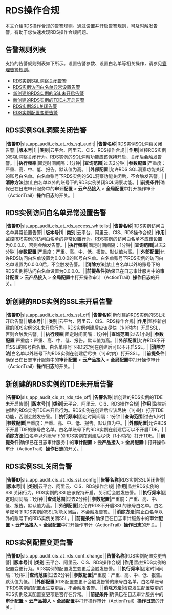 # RDS操作合规

本文介绍RDS操作合规的告警规则。通过设置并开启告警规则，可及时触发告警，有助于您快速发现RDS操作合规问题。

## 告警规则列表

支持的告警规则列表如下所示。设置告警参数、设置白名单等相关操作，请参见[管理告警规则](/intl.zh-CN/应用中心（App）/日志审计服务/告警/管理告警规则.md)。

-   [RDS实例SQL洞察关闭告警](#section_73j_8io_kq4)
-   [RDS实例访问白名单异常设置告警](#section_iq5_q2p_tbv)
-   [新创建的RDS实例的SSL未开启告警](#section_6rz_9ae_vgm)
-   [新创建的RDS实例的TDE未开启告警](#section_xna_e9n_gcl)
-   [RDS实例SSL关闭告警](#section_gpw_yin_o2t)
-   [RDS实例配置变更告警](#section_0qw_4rr_ep4)

## RDS实例SQL洞察关闭告警

|**告警ID**|sls\_app\_audit\_cis\_at\_rds\_sql\_audit|
|**告警名称**|RDS实例SQL洞察关闭告警|
|**版本号**|1|
|**类别**|云平台、阿里云、CIS、RDS操作合规|
|**作用**|监控RDS实例的SQL洞察关闭行为。RDS实例的SQL洞察功能应该保持开启，关闭后会触发告警。|
|**执行频率**|固定时间间隔：1分钟|
|**查询范围**|过去2分钟|
|**参数配置**|严重度：严重、高、中、低、报告。默认值为高。|
|**外部配置**|允许RDS SQL洞察功能关闭的账号白名单。白名单账号下RDS实例的SQL洞察功能关闭后，不会触发告警。|
|**消除方法**|禁止白名单以外的账号下的RDS实例关闭SQL洞察功能。|
|**前提条件**|确保已在日志审计服务中的**审计配置** \> **云产品接入** \> **全局配置**中打开操作审计（ActionTrail）**操作日志**的开关。|

## RDS实例访问白名单异常设置告警

|**告警ID**|sls\_app\_audit\_cis\_at\_rds\_access\_whitelist|
|**告警名称**|RDS实例访问白名单异常设置告警|
|**版本号**|1|
|**类别**|云平台、阿里云、CIS、RDS操作合规|
|**作用**|监控RDS实例的访问白名单的异常设置行为。RDS实例的访问白名单不应该设置为0.0.0.0，否则会触发告警。|
|**执行频率**|固定时间间隔：1分钟|
|**查询范围**|过去2分钟|
|**参数配置**|严重度：严重、高、中、低、报告。默认值为高。|
|**外部配置**|允许RDS访问白名单设置为0.0.0.0的账号白名单。白名单账号下RDS实例的访问白名单设置为0.0.0.0后，不会触发告警。|
|**消除方法**|禁止白名单以外的账号下的RDS实例将访问白名单设置为0.0.0.0。|
|**前提条件**|确保已在日志审计服务中的**审计配置** \> **云产品接入** \> **全局配置**中打开操作审计（ActionTrail）**操作日志**的开关。|

## 新创建的RDS实例的SSL未开启告警

|**告警ID**|sls\_app\_audit\_cis\_at\_rds\_ssl\_off|
|**告警名称**|新创建的RDS实例的SSL未开启告警|
|**版本号**|1|
|**类别**|云平台、阿里云、CIS、RDS操作合规|
|**作用**|监控新创建的RDS实例SSL未开启行为。RDS实例创建后应该尽快（1小时内）开启SSL，否则会触发告警。|
|**执行频率**|固定时间间隔：1分钟|
|**查询范围**|过去1小时|
|**参数配置**|严重度：严重、高、中、低、报告。默认值为高。|
|**外部配置**|允许RDS不开启SSL的账号白名单。白名单账号下RDS实例在创建后可以不开启SSL。|
|**消除方法**|白名单以外账号下的RDS实例在创建后尽快（1小时内）打开SSL。|
|**前提条件**|确保已在日志审计服务中的**审计配置** \> **云产品接入** \> **全局配置**中打开操作审计（ActionTrail）**操作日志**的开关。|

## 新创建的RDS实例的TDE未开启告警

|**告警ID**|sls\_app\_audit\_cis\_at\_rds\_tde\_off|
|**告警名称**|新创建的RDS实例的TDE未开启告警|
|**版本号**|1|
|**类别**|云平台、阿里云、CIS、RDS操作合规|
|**作用**|监控新创建的RDS实例TDE未开启行为。RDS实例在创建后应该尽快（1小时）打开TDE功能，否则会触发告警。|
|**执行频率**|固定时间间隔：1分钟|
|**查询范围**|过去1小时|
|**参数配置**|严重度：严重、高、中、低、报告。默认值为中。|
|**外部配置**|允许RDS不开启TDE的账号白名单。白名单账号下的RDS实例在创建后可以不开启TDE。|
|**消除方法**|白名单以外账号下的RDS实例在创建后尽快（1小时内）打开TDE。|
|**前提条件**|确保已在日志审计服务中的**审计配置** \> **云产品接入** \> **全局配置**中打开操作审计（ActionTrail）**操作日志**的开关。|

## RDS实例SSL关闭告警

|**告警ID**|sls\_app\_audit\_cis\_at\_rds\_ssl\_config|
|**告警名称**|RDS实例SSL关闭告警|
|**版本号**|1|
|**类别**|云平台、阿里云、CIS、RDS操作合规|
|**作用**|监控RDS实例的SSL关闭行为。RDS实例的SSL应该保持开启，关闭后会触发告警。|
|**执行频率**|固定时间间隔：1分钟|
|**查询范围**|过去2分钟|
|**参数配置**|严重度：严重、高、中、低、报告。默认值为高。|
|**外部配置**|允允许RDS不开启SSL的账号白名单。白名单账号下RDS实例的SSL功能关闭后，不会触发告警。|
|**消除方法**|禁止白名单以外的账号下的RDS实例关闭SSL。|
|**前提条件**|确保已在日志审计服务中的**审计配置** \> **云产品接入** \> **全局配置**中打开操作审计（ActionTrail）**操作日志**的开关。|

## RDS实例配置变更告警

|**告警ID**|sls\_app\_audit\_cis\_at\_rds\_conf\_change|
|**告警名称**|RDS实例配置变更告警|
|**版本号**|1|
|**类别**|云平台、阿里云、CIS、RDS操作合规|
|**作用**|监控RDS实例的配置变更行为。RDS实例的配置发生变更后会触发告警。|
|**执行频率**|固定时间间隔：1分钟|
|**查询范围**|过去2分钟|
|**参数配置**|严重度：严重、高、中、低、报告。默认值为低。|
|**外部配置**|RDS配置变更不会触发告警的账号白名单。白名单账号下RDS实例的配置发生变更后，不会触发告警。|
|**消除方法**|检查发生配置变更的RDS实例及其配置变更项是否存在异常。|
|**前提条件**|确保已在日志审计服务中的**审计配置** \> **云产品接入** \> **全局配置**中打开操作审计（ActionTrail）**操作日志**的开关。|

